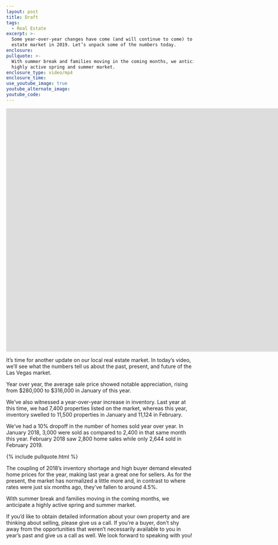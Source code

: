 ```yaml
---
layout: post
title: Draft
tags:
  - Real Estate
excerpt: >-
  Some year-over-year changes have come (and will continue to come) to our real
  estate market in 2019. Let’s unpack some of the numbers today.
enclosure:
pullquote: >-
  With summer break and families moving in the coming months, we anticipate a
  highly active spring and summer market.
enclosure_type: video/mp4
enclosure_time:
use_youtube_image: true
youtube_alternate_image:
youtube_code:
---
```


<iframe width="1851" height="655" src="https://www.youtube.com/embed/IZOHu_Xw0mg" frameborder="0" allow="accelerometer; autoplay; encrypted-media; gyroscope; picture-in-picture" allowfullscreen=""></iframe>

It’s time for another update on our local real estate market. In today’s video, we’ll see what the numbers tell us about the past, present, and future of the Las Vegas market.

Year over year, the average sale price showed notable appreciation, rising from $280,000 to $316,000 in January of this year.

We’ve also witnessed a year-over-year increase in inventory. Last year at this time, we had 7,400 properties listed on the market, whereas this year, inventory swelled to 11,500 properties in January and 11,124 in February.

We’ve had a 10% dropoff in the number of homes sold year over year. In January 2018, 3,000 were sold as compared to 2,400 in that same month this year. February 2018 saw 2,800 home sales while only 2,644 sold in February 2019.

{% include pullquote.html %}

The coupling of 2018’s inventory shortage and high buyer demand elevated home prices for the year, making last year a great one for sellers. As for the present, the market has normalized a little more and, in contrast to where rates were just six months ago, they’ve fallen to around 4.5%.

With summer break and families moving in the coming months, we anticipate a highly active spring and summer market.

If you’d like to obtain detailed information about your own property and are thinking about selling, please give us a call. If you’re a buyer, don’t shy away from the opportunities that weren’t necessarily available to you in year’s past and give us a call as well. We look forward to speaking with you!